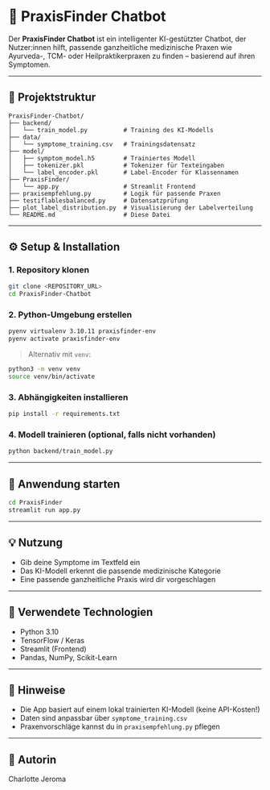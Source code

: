 
# 🌿 PraxisFinder Chatbot

Der **PraxisFinder Chatbot** ist ein intelligenter KI-gestützter Chatbot, der Nutzer:innen hilft, passende ganzheitliche medizinische Praxen wie Ayurveda-, TCM- oder Heilpraktikerpraxen zu finden – basierend auf ihren Symptomen.

---

## 📁 Projektstruktur

```
PraxisFinder-Chatbot/
├── backend/
│   └── train_model.py          # Training des KI-Modells
├── data/
│   └── symptome_training.csv   # Trainingsdatensatz
├── model/
│   ├── symptom_model.h5        # Trainiertes Modell
│   ├── tokenizer.pkl           # Tokenizer für Texteingaben
│   └── label_encoder.pkl       # Label-Encoder für Klassennamen
├── PraxisFinder/
│   └── app.py                  # Streamlit Frontend
├── praxisempfehlung.py         # Logik für passende Praxen
├── testiflablesbalanced.py     # Datensatzprüfung
├── plot_label_distribution.py  # Visualisierung der Labelverteilung
└── README.md                   # Diese Datei
```

---

## ⚙️ Setup & Installation

### 1. Repository klonen

```bash
git clone <REPOSITORY_URL>
cd PraxisFinder-Chatbot
```

### 2. Python-Umgebung erstellen

```bash
pyenv virtualenv 3.10.11 praxisfinder-env
pyenv activate praxisfinder-env
```

> Alternativ mit `venv`:
```bash
python3 -m venv venv
source venv/bin/activate
```

### 3. Abhängigkeiten installieren

```bash
pip install -r requirements.txt
```

### 4. Modell trainieren (optional, falls nicht vorhanden)

```bash
python backend/train_model.py
```

---

## 🚀 Anwendung starten

```bash
cd PraxisFinder
streamlit run app.py
```

---

## 💡 Nutzung

- Gib deine Symptome im Textfeld ein
- Das KI-Modell erkennt die passende medizinische Kategorie
- Eine passende ganzheitliche Praxis wird dir vorgeschlagen

---

## 🧠 Verwendete Technologien

- Python 3.10
- TensorFlow / Keras
- Streamlit (Frontend)
- Pandas, NumPy, Scikit-Learn

---

## 📌 Hinweise

- Die App basiert auf einem lokal trainierten KI-Modell (keine API-Kosten!)
- Daten sind anpassbar über `symptome_training.csv`
- Praxenvorschläge kannst du in `praxisempfehlung.py` pflegen

---

## 🧘 Autorin

Charlotte Jeroma 
